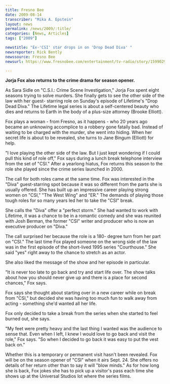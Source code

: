 ```yaml
---
title: Fresno Bee
date: 2009-08-14
transcriber: "Mika A. Epstein"
layout: news
permalink: /news/2009/:title/
categories: [News, Articles]
tags: ["2009"]

newstitle: "Ex-'CSI' star drops in on 'Drop Dead Diva' "
newsreporter: Rick Bently
newssource: Fresno Bee
newsurl: https://www.fresnobee.com/entertainment/tv-radio/story/1599029.html

---
```


**Jorja Fox also returns to the crime drama for season opener.**

As Sara Sidle on "C.S.I.: Crime Scene Investigation," Jorja Fox spent eight seasons trying to solve murders. She finally gets to see the other side of the law with her guest- starring role on Sunday's episode of Lifetime's "Drop Dead Diva." The Lifetime legal series is about a self-centered beauty who dies and returns to Earth in the body of a plus-size attorney (Brooke Elliott).

Fox plays a woman - from Fresno, as it happens - who 20 years ago became an unknowing accomplice to a robbery gone fatally bad. Instead of waiting to be charged with the murder, she went into hiding. When her secret life is about to be revealed, she turns to Jane Bingum (Elliott) for help.

"I love playing the other side of the law. But I just kept wondering if I could pull this kind of role off," Fox says during a lunch break telephone interview from the set of "CSI." After a yearlong hiatus, Fox returns this season to the role she played since the crime series launched in 2000.

The call for both roles came at the same time. Fox was interested in the "Diva" guest-starring spot because it was so different from the parts she is usually offered. She has built up an impressive career playing strong women on "CSI," "The West Wing" and "ER." The demands of playing those tough roles for so many years led her to take the "CSI" break.

She calls the "Diva" offer a "perfect storm." She had wanted to work with Lifetime, it was a chance to be in a romantic comedy and she was reunited with Josh Berman, the former "CSI" writer and producer who is now an executive producer on "Diva."

The call surprised her because the role is a 180- degree turn from her part on "CSI." The last time Fox played someone on the wrong side of the law was in the first episode of the short-lived 1995 series "Courthouse." She said "yes" right away to the chance to stretch as an actor.

She also liked the message of the show and her episode in particular.

"It is never too late to go back and try and start life over. The show talks about how you should never give up and there is a place for second chances," Fox says.

Fox says she thought about starting over in a new career while on break from "CSI," but decided she was having too much fun to walk away from acting - something she'd wanted all her life.

Fox only decided to take a break from the series when she started to feel burned out, she says.

"My feet were pretty heavy and the last thing I wanted was the audience to sense that. Even when I left, I knew I would love to go back and visit the role," Fox says. "So when I decided to go back it was easy to put the vest back on."

Whether this is a temporary or permanent visit hasn't been revealed. Fox will be on the season opener of "CSI" when it airs Sept. 24. She offers no details of her return other than to say it will "blow minds." As for how long she is back, Fox jokes she has to pick up a visitor's pass each time she shows up at the Universal Studios lot where the series films.
